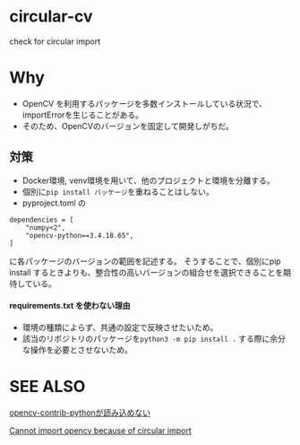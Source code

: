 # circular-cv
check for circular import 

# Why
- OpenCV を利用するパッケージを多数インストールしている状況で、 importErrorを生じることがある。
- そのため、OpenCVのバージョンを固定して開発しがちだ。

## 対策
- Docker環境, venv環境を用いて、他のプロジェクトと環境を分離する。
- 個別に`pip install パッケージ`を重ねることはしない。
- pyproject.toml の
```commandline
dependencies = [
    "numpy<2",
    "opencv-python==3.4.18.65",
]

```
に各パッケージのバージョンの範囲を記述する。
そうすることで、個別にpip install するときよりも、整合性の高いバージョンの組合せを選択できることを期待している。


#### requirements.txt を使わない理由
- 環境の種類によらず、共通の設定で反映させたいため。
- 該当のリポジトリのパッケージを`python3 -m pip install .` する際に余分な操作を必要とさせないため。

# SEE ALSO

[opencv-contrib-pythonが読み込めない](https://qiita.com/Yamakawa0032/items/306acee5532330010b34)

[Cannot import opencv because of circular import](https://stackoverflow.com/questions/72732256/cannot-import-opencv-because-of-circular-import)
